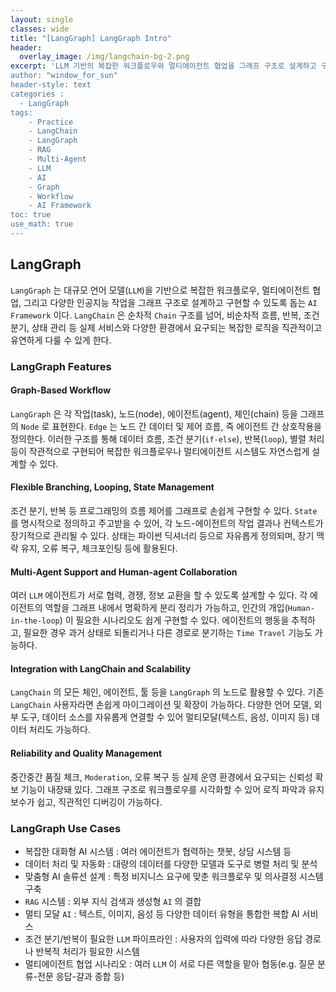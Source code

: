 ```yaml
--- 
layout: single
classes: wide
title: "[LangGraph] LangGraph Intro"
header:
  overlay_image: /img/langchain-bg-2.png
excerpt: 'LLM 기반의 복잡한 워크플로우와 멀티에이전트 협업을 그래프 구조로 설계하고 구현할 수 있는 AI Framework 인 LangGraph 에 대해 알아보자
author: "window_for_sun"
header-style: text
categories :
  - LangGraph
tags:
    - Practice
    - LangChain
    - LangGraph
    - RAG
    - Multi-Agent
    - LLM
    - AI
    - Graph
    - Workflow
    - AI Framework
toc: true
use_math: true
---  
```


## LangGraph
`LangGraph` 는 대규모 언어 모델(`LLM`)을 기반으로 복잡한 워크플로우, 
멀티에이전트 협업, 그리고 다양한 인공지능 작업을 그래프 구조로 설계하고 구현할 수 있도록 돕는 `AI Framework` 이다. 
`LangChain` 은 순차적 `Chain` 구조를 넘어, 비순차적 흐름, 반복, 조건 분기, 상태 관리 등 
실제 서비스와 다양한 환경에서 요구되는 복잡한 로직을 직관적이고 유연하게 다룰 수 있게 한다.  

### LangGraph Features

#### Graph-Based Workflow
`LangGraph` 은 각 작업(task), 노드(node), 에이전트(agent), 체인(chain) 등을 그래프의 `Node` 로 표현한다. 
`Edge` 는 노드 간 데이터 및 제어 흐름, 즉 에이전트 간 상호작용을 정의한다. 
이러한 구조를 통해 데이터 흐름, 조건 분기(`if-else`), 반복(`loop`), 별렬 처리 등이 작관적으로 구현되어 복잡한 워크플로우나 멀티에이전트 시스템도 
자연스럽게 설계할 수 있다. 


#### Flexible Branching, Looping, State Management
조건 분기, 반복 등 프로그래밍의 흐름 제어를 그래프로 손쉽게 구현할 수 있다. 
`State` 를 명시적으로 정의하고 주고받을 수 있어, 각 노드-에이전트의 작업 결과나 컨텍스트가 장기적으로 관리될 수 있다. 
상태는 파이썬 딕셔너리 등으로 자유롭게 정의되며, 장기 맥락 유지, 오류 복구, 체크포인팅 등에 활용된다. 


#### Multi-Agent Support and Human-agent Collaboration
여러 `LLM` 에이전트가 서로 협력, 경쟁, 정보 교환을 할 수 있도록 설계할 수 있다. 
각 에이전트의 역할을 그래프 내에서 명확하게 분리 정리가 가능하고, 
인간의 개입(`Human-in-the-loop`) 이 필요한 시나리오도 쉽게 구현할 수 있다. 
에이전트의 행동을 추적하고, 필요한 경우 과거 상태로 되돌리거나 다른 경로로 분기하는 `Time Travel` 기능도 가능하다.  

#### Integration with LangChain and Scalability
`LangChain` 의 모든 체인, 에이전트, 툴 등을 `LangGraph` 의 노드로 활용할 수 있다. 
기존 `LangChain` 사용자라면 손쉽게 마이그레이션 및 확장이 가능하다. 
다양한 언어 모델, 외부 도구, 데이터 소스를 자유롭게 연결할 수 있어 멀티모달(텍스트, 음성, 이미지 등) 데이터 처리도 가능하다.  


#### Reliability and Quality Management
중간중간 품질 체크, `Moderation`, 오류 복구 등 실제 운영 환경에서 요구되는 신뢰성 확보 기능이 내장돼 있다. 
그래프 구조로 워크플로우를 시각화할 수 있어 로직 파악과 유지보수가 쉽고, 직관적인 디버깅이 가능하다.  


### LangGraph Use Cases
- 복잡한 대화형 AI 시스템 : 여러 에이전트가 협력하는 챗봇, 상담 시스템 등
- 데이터 처리 및 자동화 : 대량의 데이터를 다양한 모델과 도구로 병렬 처리 및 분석
- 맞춤형 AI 솔류션 설계 : 특정 비지니스 요구에 맞춘 워크플로우 및 의사결정 시스템 구축
- `RAG` 시스템 : 외부 지식 검색과 생성형 `AI` 의 결합
- 멀티 모달 `AI` : 텍스트, 이미지, 음성 등 다양한 데이터 유형을 통합한 복합 AI 서비스
- 조건 분기/반복이 필요한 `LLM` 파이프라인 : 사용자의 입력에 따라 다양한 응답 경로나 반복적 처리가 필요한 시스템
- 멀티에이전트 협업 시나리오 : 여러 `LLM` 이 서로 다른 역할을 맡아 협동(e.g. 질문 분류-전문 응답-걀과 종합 등)
